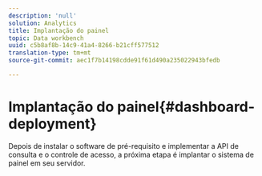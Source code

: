 ```yaml
---
description: 'null'
solution: Analytics
title: Implantação do painel
topic: Data workbench
uuid: c5b8af8b-14c9-41a4-8266-b21cff577512
translation-type: tm+mt
source-git-commit: aec1f7b14198cdde91f61d490a235022943bfedb

---
```



# Implantação do painel{#dashboard-deployment}

Depois de instalar o software de pré-requisito e implementar a API de consulta e o controle de acesso, a próxima etapa é implantar o sistema de painel em seu servidor.
